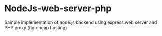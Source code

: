 # NodeJs-web-server-php
Sample implementation of node.js backend using express web server and PHP proxy (for cheap hosting)
